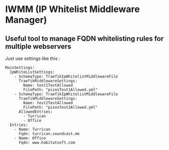 # IWMM (IP Whitelist Middleware Manager)
## Useful tool to manage FQDN whitelisting rules for multiple webservers

Just use settings like this :

```
MainSettings:
  IpWhiteListSettings:
    - SchemaType: TraefikIpWhitelistMiddlewareFile
      TraefikMiddlewareSettings:
        Name: test1TestAllowed
        FilePath: "pisosTest1Allowed.yml"
    - SchemaType: TraefikIpWhitelistMiddlewareFile
      TraefikMiddlewareSettings:
        Name: test2TestAllowed
        FilePath: "pisosTest2Allowed.yml"        
      AllowedEntries:
        - Turrican
        - Office
  Entries:
    - Name: Turrican
      Fqdn: turrican.soundcast.me
    - Name: Office
      Fqdn: www.habitatsoft.com
```
